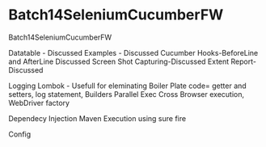 # Batch14SeleniumCucumberFW
Batch14SeleniumCucumberFW


Datatable - Discussed
Examples - Discussed
Cucumber Hooks-BeforeLine and AfterLine Discussed
Screen Shot Capturing-Discussed
Extent Report-Discussed

Logging
Lombok - Usefull for eleminating Boiler Plate code= getter and setters, log statement, Builders
Parallel Exec
Cross Browser execution,
WebDriver factory

Dependecy Injection
Maven Execution using sure fire


Config